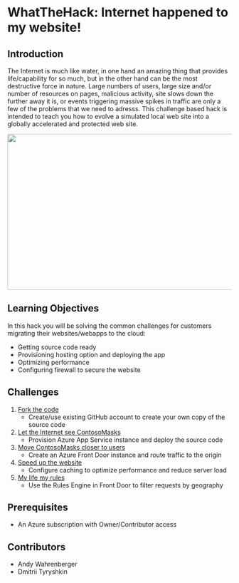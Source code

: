 # WhatTheHack: Internet happened to my website! 

## Introduction

The Internet is much like water, in one hand an amazing thing that provides life/capability for so much, but in the other hand can be the most destructive force in nature.  Large numbers of users, large size and/or number of resources on pages, malicious activity, site slows down the further away it is, or events triggering massive spikes in traffic are only a few of the problems that we need to adresss.  This challenge based hack is intended to teach you how to evolve a simulated local web site into a globally accelerated and protected web site. 

<p align="center">
  <img src="https://user-images.githubusercontent.com/54835093/164018823-2d110aba-3052-4942-8713-ba9ec75b9d96.png" width="600" height="350">
</p>

## Learning Objectives

In this hack you will be solving the common challenges for customers migrating their websites/webapps to the cloud:

- Getting source code ready
- Provisioning hosting option and deploying the app
- Optimizing performance
- Configuring firewall to secure the website

## Challenges
1. [Fork the code](Student/Challenge01.md)
   - Create/use existing GitHub account to create your own copy of the source code
2. [Let the Internet see ContosoMasks](Student/Challenge02.md)
   - Provision Azure App Service instance and deploy the source code
3. [Move ContosoMasks closer to users](Student/Challenge03.md)
   - Create an Azure Front Door instance and route traffic to the origin 
4. [Speed up the website](Student/Challenge04.md)
   - Configure caching to optimize performance and reduce server load
5. [My life my rules](Student/Challenge05.md)
   - Use the Rules Engine in Front Door to filter requests by geography

## Prerequisites
- An Azure subscription with Owner/Contributor access 

## Contributors
- Andy Wahrenberger
- Dmitrii Tyryshkin



